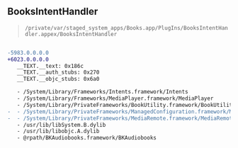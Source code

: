 ## BooksIntentHandler

> `/private/var/staged_system_apps/Books.app/PlugIns/BooksIntentHandler.appex/BooksIntentHandler`

```diff

-5983.0.0.0.0
+6023.0.0.0.0
   __TEXT.__text: 0x186c
   __TEXT.__auth_stubs: 0x270
   __TEXT.__objc_stubs: 0x6a0

   - /System/Library/Frameworks/Intents.framework/Intents
   - /System/Library/Frameworks/MediaPlayer.framework/MediaPlayer
   - /System/Library/PrivateFrameworks/BookUtility.framework/BookUtility
-  - /System/Library/PrivateFrameworks/ManagedConfiguration.framework/ManagedConfiguration
-  - /System/Library/PrivateFrameworks/MediaRemote.framework/MediaRemote
   - /usr/lib/libSystem.B.dylib
   - /usr/lib/libobjc.A.dylib
   - @rpath/BKAudiobooks.framework/BKAudiobooks

```
